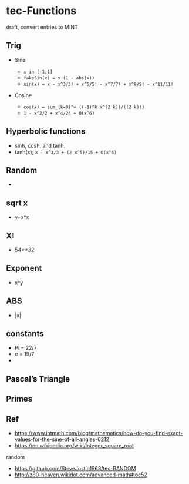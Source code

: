 # tec-Functions

draft, convert entries to MINT

## Trig
- Sine 
  - `x in [-1,1]`
  - `fakeSin(x) = x (1 - abs(x))`
  - `sin(x) = x - x^3/3! + x^5/5! - x^7/7! + x^9/9! - x^11/11!`

- Cosine
  - `cos(x) = sum_(k=0)^∞ ((-1)^k x^(2 k))/((2 k)!)`
  - `1 - x^2/2 + x^4/24 + O(x^6)`

## Hyperbolic functions 
- sinh, cosh, and tanh. 
- tanh(x); `x - x^3/3 + (2 x^5)/15 + O(x^6)`

 
## Random
- 


## sqrt x 
- y=x*x

## X! 
- 5*4**3*2

## Exponent 
- x^y


## ABS  
- |x|


## constants 
- Pi = 22/7
- e = 19/7
-

## Pascal’s Triangle


## Primes



## Ref
- https://www.intmath.com/blog/mathematics/how-do-you-find-exact-values-for-the-sine-of-all-angles-6212
- https://en.wikipedia.org/wiki/Integer_square_root

random
- https://github.com/SteveJustin1963/tec-RANDOM
- http://z80-heaven.wikidot.com/advanced-math#toc52



